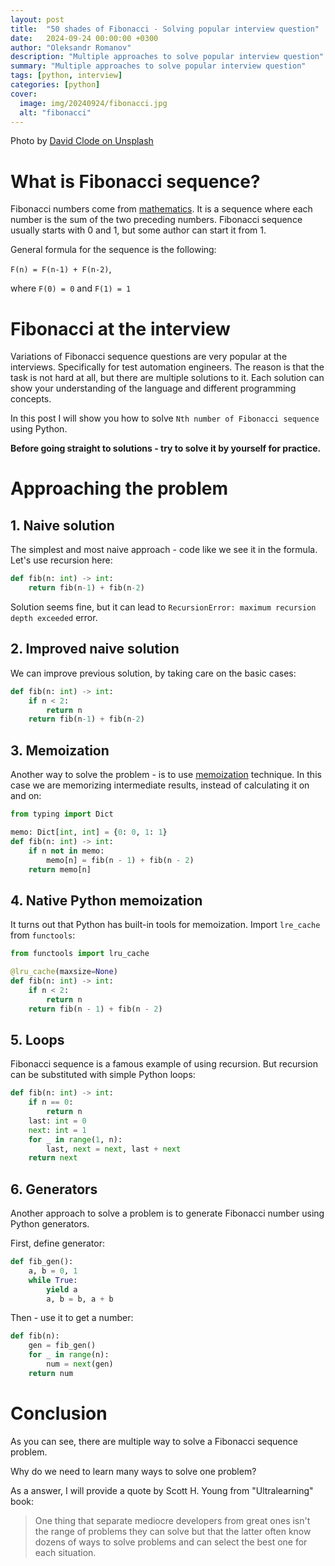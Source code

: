 ```yaml
---
layout: post
title:  "50 shades of Fibonacci - Solving popular interview question"
date:   2024-09-24 00:00:00 +0300
author: "Oleksandr Romanov"
description: "Multiple approaches to solve popular interview question"
summary: "Multiple approaches to solve popular interview question"
tags: [python, interview]
categories: [python]
cover:
  image: img/20240924/fibonacci.jpg
  alt: "fibonacci"
---
```


Photo by [David Clode on Unsplash](https://unsplash.com/@davidclode?utm_content=creditCopyText&utm_medium=referral&utm_source=unsplash)

# What is Fibonacci sequence?

Fibonacci numbers come from [mathematics](https://en.wikipedia.org/wiki/Fibonacci_sequence). It is a sequence where each number is the sum of the two preceding numbers. Fibonacci sequence usually starts with 0 and 1, but some author can start it from 1. 

General formula for the sequence is the following:

`F(n) = F(n-1) + F(n-2)`,  

where `F(0) = 0` and `F(1) = 1`

# Fibonacci at the interview

Variations of Fibonacci sequence questions are very popular at the interviews. Specifically for test automation engineers. The reason is that the task is not hard at all, but there are multiple solutions to it. Each solution can show your understanding of the language and different programming concepts. 

In this post I will show you how to solve `Nth number of Fibonacci sequence` using Python. 

**Before going straight to solutions - try to solve it by yourself for practice.**

# Approaching the problem

## 1. Naive solution

The simplest and most naive approach - code like we see it in the formula. Let's use recursion here:

```python
def fib(n: int) -> int:
    return fib(n-1) + fib(n-2)
```
Solution seems fine, but it can lead to `RecursionError: maximum recursion depth exceeded` error.

## 2. Improved naive solution

We can improve previous solution, by taking care on the basic cases:

```python
def fib(n: int) -> int:
    if n < 2:
        return n
    return fib(n-1) + fib(n-2)
```

## 3. Memoization

Another way to solve the problem - is to use [memoization](https://www.geeksforgeeks.org/memoization-1d-2d-and-3d/) technique. In this case we are memorizing intermediate results, instead of calculating it on and on:

```python
from typing import Dict

memo: Dict[int, int] = {0: 0, 1: 1}
def fib(n: int) -> int:
    if n not in memo:
        memo[n] = fib(n - 1) + fib(n - 2)
    return memo[n]
```

## 4. Native Python memoization

It turns out that Python has built-in tools for memoization. Import `lre_cache` from `functools`:

```python
from functools import lru_cache

@lru_cache(maxsize=None)
def fib(n: int) -> int:
    if n < 2:
        return n
    return fib(n - 1) + fib(n - 2)
```

## 5. Loops

Fibonacci sequence is a famous example of using recursion. But recursion can be substituted with simple Python loops:

```python
def fib(n: int) -> int:
    if n == 0:
        return n
    last: int = 0
    next: int = 1
    for _ in range(1, n):
        last, next = next, last + next
    return next
```

## 6. Generators

Another approach to solve a problem is to generate Fibonacci number using Python generators. 

First, define generator:

```python
def fib_gen():
    a, b = 0, 1
    while True:
        yield a
        a, b = b, a + b
```

Then - use it to get a number:

```python
def fib(n):
    gen = fib_gen()
    for _ in range(n):
        num = next(gen)
    return num
```

# Conclusion

As you can see, there are multiple way to solve a Fibonacci sequence problem. 

Why do we need to learn many ways to solve one problem? 

As a answer, I will provide a quote by Scott H. Young from "Ultralearning" book:
> One thing that separate mediocre developers from great ones isn't the range of problems they can solve but that the latter often know dozens of ways to solve problems and can select the best one for each situation. 

